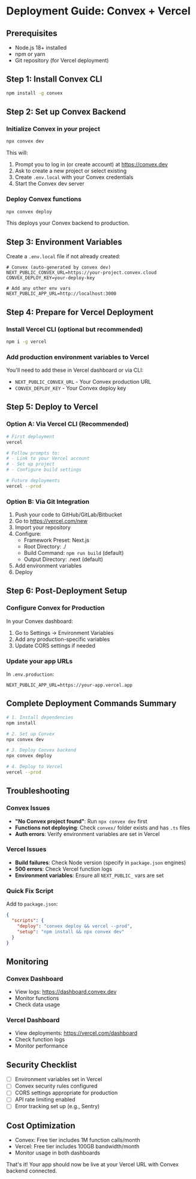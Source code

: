 # Deployment Guide: Convex + Vercel

## Prerequisites
- Node.js 18+ installed
- npm or yarn
- Git repository (for Vercel deployment)

## Step 1: Install Convex CLI

```bash
npm install -g convex
```

## Step 2: Set up Convex Backend

### Initialize Convex in your project
```bash
npx convex dev
```

This will:
1. Prompt you to log in (or create account) at https://convex.dev
2. Ask to create a new project or select existing
3. Create `.env.local` with your Convex credentials
4. Start the Convex dev server

### Deploy Convex functions
```bash
npx convex deploy
```

This deploys your Convex backend to production.

## Step 3: Environment Variables

Create a `.env.local` file if not already created:
```env
# Convex (auto-generated by convex dev)
NEXT_PUBLIC_CONVEX_URL=https://your-project.convex.cloud
CONVEX_DEPLOY_KEY=your-deploy-key

# Add any other env vars
NEXT_PUBLIC_APP_URL=http://localhost:3000
```

## Step 4: Prepare for Vercel Deployment

### Install Vercel CLI (optional but recommended)
```bash
npm i -g vercel
```

### Add production environment variables to Vercel
You'll need to add these in Vercel dashboard or via CLI:
- `NEXT_PUBLIC_CONVEX_URL` - Your Convex production URL
- `CONVEX_DEPLOY_KEY` - Your Convex deploy key

## Step 5: Deploy to Vercel

### Option A: Via Vercel CLI (Recommended)
```bash
# First deployment
vercel

# Follow prompts to:
# - Link to your Vercel account
# - Set up project
# - Configure build settings

# Future deployments
vercel --prod
```

### Option B: Via Git Integration
1. Push your code to GitHub/GitLab/Bitbucket
2. Go to https://vercel.com/new
3. Import your repository
4. Configure:
   - Framework Preset: Next.js
   - Root Directory: ./
   - Build Command: `npm run build` (default)
   - Output Directory: .next (default)
5. Add environment variables
6. Deploy

## Step 6: Post-Deployment Setup

### Configure Convex for Production
In your Convex dashboard:
1. Go to Settings → Environment Variables
2. Add any production-specific variables
3. Update CORS settings if needed

### Update your app URLs
In `.env.production`:
```env
NEXT_PUBLIC_APP_URL=https://your-app.vercel.app
```

## Complete Deployment Commands Summary

```bash
# 1. Install dependencies
npm install

# 2. Set up Convex
npx convex dev

# 3. Deploy Convex backend
npx convex deploy

# 4. Deploy to Vercel
vercel --prod
```

## Troubleshooting

### Convex Issues
- **"No Convex project found"**: Run `npx convex dev` first
- **Functions not deploying**: Check `convex/` folder exists and has `.ts` files
- **Auth errors**: Verify environment variables are set in Vercel

### Vercel Issues
- **Build failures**: Check Node version (specify in `package.json` engines)
- **500 errors**: Check Vercel function logs
- **Environment variables**: Ensure all `NEXT_PUBLIC_` vars are set

### Quick Fix Script
Add to `package.json`:
```json
{
  "scripts": {
    "deploy": "convex deploy && vercel --prod",
    "setup": "npm install && npx convex dev"
  }
}
```

## Monitoring

### Convex Dashboard
- View logs: https://dashboard.convex.dev
- Monitor functions
- Check data usage

### Vercel Dashboard  
- View deployments: https://vercel.com/dashboard
- Check function logs
- Monitor performance

## Security Checklist
- [ ] Environment variables set in Vercel
- [ ] Convex security rules configured
- [ ] CORS settings appropriate for production
- [ ] API rate limiting enabled
- [ ] Error tracking set up (e.g., Sentry)

## Cost Optimization
- Convex: Free tier includes 1M function calls/month
- Vercel: Free tier includes 100GB bandwidth/month
- Monitor usage in both dashboards

That's it! Your app should now be live at your Vercel URL with Convex backend connected.